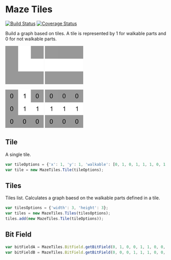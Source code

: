 # Maze Tiles

[![Build Status](https://travis-ci.org/marcbreitung/maze-tiles.svg?branch=master)](https://travis-ci.org/marcbreitung/maze-tiles) [![Coverage Status](https://coveralls.io/repos/github/marcbreitung/maze-tiles/badge.svg?branch=master)](https://coveralls.io/github/marcbreitung/maze-tiles?branch=master)

Build a graph based on tiles. A tile is represented by 1 for walkable parts and 0 for not walkable parts.

![Tile](assets/tile_b_plain.png) 
![Tile](assets/tile_a_plain.png) 


![Tile](assets/tile_b_numbers.png)
![Tile](assets/tile_a_numbers.png)

## Tile

A single tile.

```javascript
var tileOptions = {'x': 1, 'y': 1, 'walkable': [0, 1, 0, 1, 1, 1, 0, 1, 0]};
var tile = new MazeTiles.Tile(tileOptions);
```

## Tiles

Tiles list. Calculates a graph baesd on the walkable parts defined in a tile.

```javascript
var tilesOptions = {'width': 3, 'height': 3};
var tiles = new MazeTiles.Tiles(tilesOptions);
tiles.add(new MazeTiles.Tile(tileOptions));
```

## Bit Field
```javascript
var bitFieldA = MazeTiles.BitField.getBitField(0, 1, 0, 0, 1, 1, 0, 0, 0);
var bitFieldB = MazeTiles.BitField.getBitField(0, 0, 0, 1, 1, 1, 0, 0, 0);
```